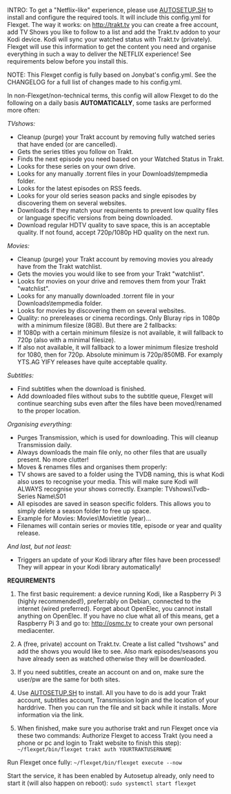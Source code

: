 INTRO:
To get a "Netflix-like" experience, please use [AUTOSETUP.SH](https://github.com/zilexa/autosetup "AUTOSETUP.SH") to install and configure the required tools. It will include this config.yml for Flexget. 
The way it works: on http://trakt.tv you can create a free account, add TV Shows you like to follow to a list and add the Trakt.tv addon to your Kodi device. Kodi will sync your watched status with Trakt.tv (privately). Flexget will use this information to get the content you need and organise everything in such a way to deliver the NETFLIX experience! See requirements below before you install this.

NOTE:
This Flexget config is fully based on Jonybat's config.yml. See the CHANGELOG for a full list of changes made to his config.yml. 

In non-Flexget/non-technical terms, this config will allow Flexget to do the following on a daily basis **AUTOMATICALLY**, some tasks are performed more often:

_TVshows:_
- Cleanup (purge) your Trakt account by removing fully watched series that have ended (or are cancelled).
- Gets the series titles you follow on Trakt.
- Finds the next episode you need based on your Watched Status in Trakt.
- Looks for these series on your own drive. 
- Looks for any manually .torrent files in your Downloads\tempmedia folder.
- Looks for the latest episodes on RSS feeds.
- Looks for your old series season packs and single episodes by discovering them on several websites.
- Downloads if they match your requirements to prevent low quality files or language specific versions from being downloaded. 
- Download regular HDTV quality to save space, this is an acceptable quality. If not found, accept 720p/1080p HD quality on the next run.

_Movies:_
- Cleanup (purge) your Trakt account by removing movies you already have from the Trakt watchlist.
- Gets the movies you would like to see from your Trakt "watchlist".
- Looks for movies on your drive and removes them from your Trakt "watchlist". 
- Looks for any manually downloaded .torrent file in your Downloads\tempmedia folder.
- Looks for movies by discovering them on several websites. 
- Quality: no prereleases or cinema recordings. Only Bluray rips in 1080p with a minimum filesize (8GB). But there are 2 fallbacks:
- If 1080p with a certain minimum filesize is not available, it will fallback to 720p (also with a minimal filesize).  
- If also not available, it will fallback to a lower minimum filesize treshold for 1080, then for 720p. Absolute minimum is 720p/850MB. For examply YTS.AG YIFY releases have quite acceptable quality. 

_Subtitles:_
- Find subtitles when the download is finished.
- Add downloaded files without subs to the subtitle queue, Flexget will continue searching subs even after the files have been moved/renamed to the proper location.

_Organising everything:_
- Purges Transmission, which is used for downloading. This will cleanup Transmission daily. 
- Always downloads the main file only, no other files that are usually present. No more clutter! 
- Moves & renames files and organises them properly:
- TV shows are saved to a folder using the TVDB naming, this is what Kodi also uses to recognise your media. This will make sure Kodi will ALWAYS recognise your shows correctly. Example: TVshows\Tvdb-Series Name\S01 
- All episodes are saved in season specific folders. This allows you to simply delete a season folder to free up space.  
- Example for Movies: Movies\Movietitle (year)\...
- Filenames will contain series or movies title, episode or year and quality release. 

_And last, but not least:_
- Triggers an update of your Kodi library after files have been processed! They will appear in your Kodi library automatically!


**REQUIREMENTS**
1. The first basic requirement: a device running Kodi, like a Raspberry Pi 3 (highly recommended!), preferrably on Debian, connected to the internet (wired preferred). Forget about OpenElec, you cannot install anything on OpenElec. If you have no clue what all of this means, get a Raspberry Pi 3 and go to: http://osmc.tv to create your own personal mediacenter.

2. A (free, private) account on Trakt.tv. Create a list called "tvshows" and add the shows you would like to see. Also mark episodes/seasons you have already seen as watched otherwise they will be downloaded. 

3. If you need subtitles, create an account on and on, make sure the user/pw are the same for both sites. 

4. Use [AUTOSETUP.SH](https://github.com/zilexa/autosetup "AUTOSETUP.SH") to install. All you have to do is add your Trakt account, subtitles account, Transmission login and the location of your harddrive. Then you can run the file and sit back while it installs. More information via the link. 

5. When finished, make sure you authorise trakt and run Flexget once via these two commands:
Authorize Flexget to access Trakt (you need a phone or pc and login to Trakt website to finish this step): 
`~/flexget/bin/flexget trakt auth YOURTRAKTUSERNAME`

Run Flexget once fully: 
`~/flexget/bin/flexget execute --now`

Start the service, it has been enabled by Autosetup already, only need to start it (will also happen on reboot): 
`sudo systemctl start flexget`


